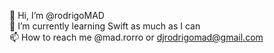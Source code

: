 👋 Hi, I’m @rodrigoMAD
<br/>🌱 I’m currently learning Swift as much as I can
<br/>📫 How to reach me @mad.rorro or djrodrigomad@gmail.com
